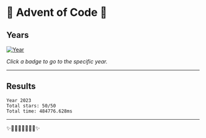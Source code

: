 # 🎄 Advent of Code 🎄

<!-- 
https://en.wikipedia.org/wiki/List_of_Unicode_characters 
https://badgen.net/help#generators
https://dev.to/this-is-learning/advent-of-code-automation-for-javascripttypescript-4111
-->

## Years

<!--SOLUTIONS-->

[![Year](https://badgen.net/badge/2023/✨★★★★★★★★★★★★★★★★★★★★★★★★/green?icon=typescript&labelColor=blue&scale=1.3)](2023)  

<!--/SOLUTIONS-->

_Click a badge to go to the specific year._

---

## Results

<!--RESULTS-->

```
Year 2023
Total stars: 50/50
Total time: 484776.628ms
```

<!--/RESULTS-->

---

✨🎄🎁🎄🎅🎄🎁🎄✨